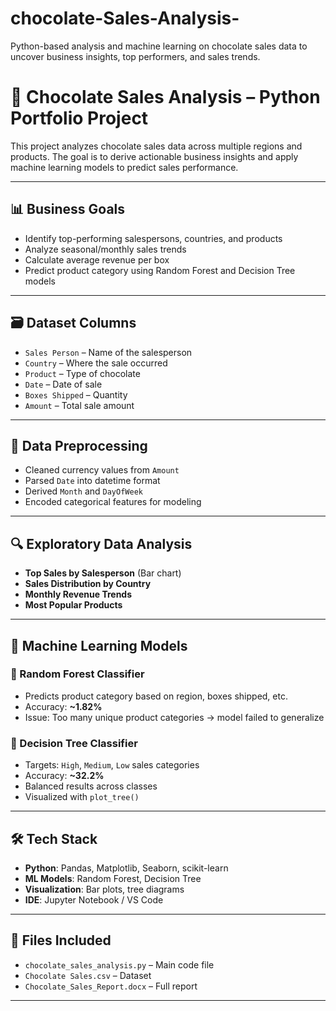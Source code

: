 # chocolate-Sales-Analysis-
Python-based analysis and machine learning on chocolate sales data to uncover business insights, top performers, and sales trends.

# 🍫 Chocolate Sales Analysis – Python Portfolio Project

This project analyzes chocolate sales data across multiple regions and products. The goal is to derive actionable business insights and apply machine learning models to predict sales performance.

---

## 📊 Business Goals

- Identify top-performing salespersons, countries, and products
- Analyze seasonal/monthly sales trends
- Calculate average revenue per box
- Predict product category using Random Forest and Decision Tree models

---

## 🗃️ Dataset Columns

- `Sales Person` – Name of the salesperson  
- `Country` – Where the sale occurred  
- `Product` – Type of chocolate  
- `Date` – Date of sale  
- `Boxes Shipped` – Quantity  
- `Amount` – Total sale amount

---

## 🧼 Data Preprocessing

- Cleaned currency values from `Amount`
- Parsed `Date` into datetime format
- Derived `Month` and `DayOfWeek`
- Encoded categorical features for modeling

---

## 🔍 Exploratory Data Analysis

- **Top Sales by Salesperson** (Bar chart)
- **Sales Distribution by Country**
- **Monthly Revenue Trends**
- **Most Popular Products**

---

## 🧠 Machine Learning Models

### 🎯 Random Forest Classifier
- Predicts product category based on region, boxes shipped, etc.
- Accuracy: **~1.82%**
- Issue: Too many unique product categories → model failed to generalize

### 🌳 Decision Tree Classifier
- Targets: `High`, `Medium`, `Low` sales categories
- Accuracy: **~32.2%**
- Balanced results across classes
- Visualized with `plot_tree()`

---

## 🛠️ Tech Stack

- **Python**: Pandas, Matplotlib, Seaborn, scikit-learn  
- **ML Models**: Random Forest, Decision Tree  
- **Visualization**: Bar plots, tree diagrams  
- **IDE**: Jupyter Notebook / VS Code

---

## 📄 Files Included

- `chocolate_sales_analysis.py` – Main code file  
- `Chocolate Sales.csv` – Dataset  
- `Chocolate_Sales_Report.docx` – Full report  


---
